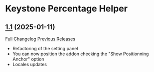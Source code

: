 # Keystone Percentage Helper

## [1.1](https://github.com/ZelionGG/KeystonePercentageHelper/tree/1.1) (2025-01-11)

[Full Changelog](https://github.com/ZelionGG/KeystonePercentageHelper/compare/1.0...1.1) [Previous Releases](https://github.com/ZelionGG/KeystonePercentageHelper/releases)

- Refactoring of the setting panel
- You can now position the addon checking the "Show Positionning Anchor" option
- Locales updates